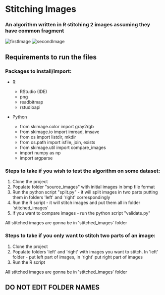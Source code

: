 # Stitching Images
### An algorithm written in R stitching 2 images assuming they have common fragment
![firstImage](https://sun9-28.userapi.com/c858436/v858436395/103972/HmAW7uoneEw.jpg)
![secondImage](https://sun9-48.userapi.com/c858436/v858436395/10397c/lxBMyBLQa00.jpg)


## Requirements to run the files
### Packages to install/import:
* R
  * RStudio (IDE)
  * png
  * readbitmap
  * rstudioapi

* Python
  * from skimage.color import gray2rgb
  * from skimage.io import imread, imsave
  * from os import listdir, mkdir
  * from os.path import isfile, join, exists
  * from skimage.util import compare_images
  * import numpy as np
  * import argparse
  
### Steps to take if you wish to test the algorithm on some dataset:
1. Clone the project
2. Populate folder "source_images" with initial images in bmp file format
3. Run the python script "split.py" - it will split images in two parts putting them in folders 'left' and 'right' correspondingly
4. Run the R script - it will stitch images and put them all in folder 'stitched_images'
5. If you want to compare images - run the python script "validate.py"

All stitched images are gonna be in 'stitched_images' folder

### Steps to take if you only want to stitch two parts of an image:
 1. Clone the project
 2. Populate folders 'left' and 'right' with images you want to stitch. In 'left' folder - put left part of images, in 'right' put right part of images
 3. Run the R script

All stitched images are gonna be in 'stitched_images' folder

## DO NOT EDIT FOLDER NAMES
